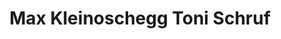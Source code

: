 ---
layout: digitalobject
title: Max Kleinoschegg Toni Schruf
medium: photograph
year: 1904
owner: Franz Josef Böhm
artist: unknown
permanent_url: https://www.museum-joanneum.at/blog/wp-content/uploads/2019/07/max-kleinoschegg-toni-schruf-schifahren-251x350.jpg
image: /media/max-kleinoschegg-toni-schruf-schifahren.png
---